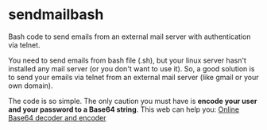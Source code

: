 # sendmailbash
Bash code to send emails from an external mail server with authentication via telnet.

You need to send emails from bash file (.sh), but your linux server hasn't installed any mail server (or you don't want to use it). So, a good solution is to send your emails via telnet from an external mail server (like gmail or your own domain).

The code is so simple. The only caution you must have is **encode your user and your password to a Base64 string**. This web can help you: [Online Base64 decoder and encoder](http://www.motobit.com/util/base64-decoder-encoder.asp)
